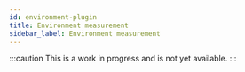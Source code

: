 ```yaml
---
id: environment-plugin
title: Environment measurement
sidebar_label: Environment measurement
---
```


:::caution
This is a work in progress and is not yet available.
:::